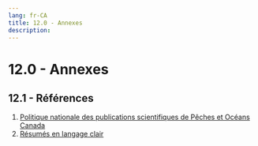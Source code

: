 ```yaml
---
lang: fr-CA
title: 12.0 - Annexes
description:
---
```


# 12.0 - Annexes

## 12.1 - Références
1. [Politique nationale des publications scientifiques de Pêches et Océans Canada](https://www.dfo-mpo.gc.ca/about-notre-sujet/publications/science/policy-politique/index-fra.html)
2. [Résumés en langage clair](https://www.canada.ca/fr/secretariat-conseil-tresor/sujets/communications-gouvernementales/bureau-collectivite-communications/formation-intensive-introduction-communications-fonction-publique-canadienne/langage-clair-accessibilite-communications-inclusives.html)

